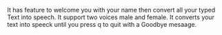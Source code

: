 It has feature to welcome you with your name then convert all your typed Text into speech. It support two voices male and female. It converts your text into speeck until you press q to quit with a Goodbye mesaage.